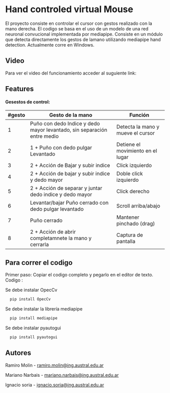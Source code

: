 
# Hand controled virtual Mouse

El proyecto consiste en controlar el cursor con gestos realizado con la mano derecha. El codigo se basa en el uso de un modelo de una red neuronal convucional
implementada por mediapipe. Consiste en un módulo que detecta directamente los gestos de lamano
utilizando mediapipe hand detection. Actualmente corre en Windows.

## Video

Para ver el video del funcionamiento acceder al suguiente link: 


## Features

#### Gesestos de control:

|#gesto |Gesto de la mano             | Función                                      |
|-| ----------------- | ------------------------------------------------------------------ |
|1|Puño con dedo Indice y dedo mayor levantado, sin separación entre medio| Detecta la mano y mueve el cursor |
|2| 1 + Puño con dedo pulgar Levantado   | Detiene el movimiento en el lugar | 
|3| 2 + Acción de Bajar y subir indice |Click izquierdo|
|4| 2 + Acción de bajar y subir indice y dedo mayor| Doble click izquierdo|
|5| 2 + Acción de separar y juntar dedo indice y dedo mayor | Click derecho|
|6| Levantar/bajar Puño cerrado con dedo pulgar levantado | Scroll arriba/abajo|
|7| Puño cerrado | Mantener pinchado  (drag)|
|8| 2 + Acción de abrir completamnete la mano y cerrarla | Captura de pantalla|
## Para correr el codigo

Primer paso:
Copiar el codigo completo y pegarlo en el editor de texto.
Codigo : 

Se debe instalar OpecCv

```bash
  pip install OpecCv   
```

Se debe instalar la librería mediapipe         

```bash
  pip install mediapipe   
```

Se debe instalar  pyautogui         

```bash
  pip install pyautogui   
```
## Autores

Ramiro Molin - ramiro.molin@ing.austral.edu.ar

Mariano Narbais  -  mariano.narbais@ing.austral.edu.ar

Ignacio soria - ignacio.soria@ing.austral.edu.ar

